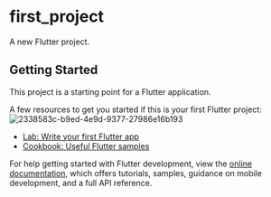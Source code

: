 # first_project

A new Flutter project.

## Getting Started

This project is a starting point for a Flutter application.

A few resources to get you started if this is your first Flutter project:
![2338583c-b9ed-4e9d-9377-27986e16b193](https://github.com/user-attachments/assets/e8e6a442-3012-4cb3-b09d-48e808cc9a47)

- [Lab: Write your first Flutter app](https://docs.flutter.dev/get-started/codelab)
- [Cookbook: Useful Flutter samples](https://docs.flutter.dev/cookbook)

For help getting started with Flutter development, view the
[online documentation](https://docs.flutter.dev/), which offers tutorials,
samples, guidance on mobile development, and a full API reference.
